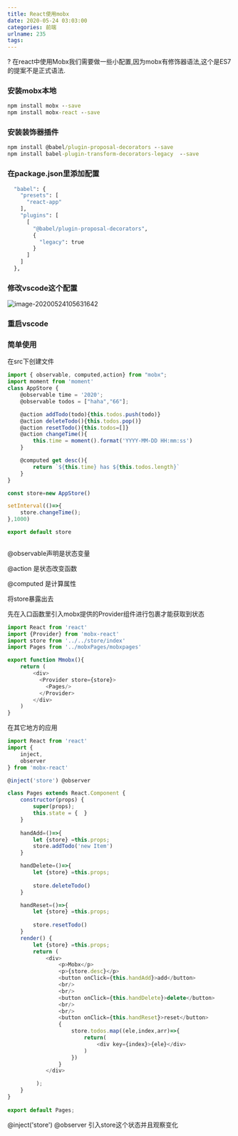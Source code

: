 ```yaml
---
title: React使用mobx
date: 2020-05-24 03:03:00
categories: 前端
urlname: 235
tags:
---
```

<!--markdown-->?		在react中使用Mobx我们需要做一些小配置,因为mobx有修饰器语法,这个是ES7的提案不是正式语法.



### 安装mobx本地

```cmd
npm install mobx --save
npm install mobx-react --save
```

### 安装装饰器插件

```cmd
npm install @babel/plugin-proposal-decorators --save
npm install babel-plugin-transform-decorators-legacy  --save
```

### 在package.json里添加配置

```cmd
  "babel": {
    "presets": [
      "react-app"
    ],
    "plugins": [
      [
        "@babel/plugin-proposal-decorators",
        {
          "legacy": true
        }
      ]
    ]
  },
```

### 修改vscode这个配置

![image-20200524105631642](https://gitee.com/lzhengycy/Pic/raw/master/img/20200524105633.png)

### 重启vscode





### 简单使用

在src下创建文件

```javascript
import { observable, computed,action} from "mobx";
import moment from 'moment'
class AppStore {
    @observable time = '2020';
    @observable todos = ["haha","66"];

    @action addTodo(todo){this.todos.push(todo)}
    @action deleteTodo(){this.todos.pop()}
    @action resetTodo(){this.todos=[]}
    @action changeTime(){
        this.time = moment().format('YYYY-MM-DD HH:mm:ss')
    }

    @computed get desc(){
        return `${this.time} has ${this.todos.length}`
    }
}

const store=new AppStore()

setInterval(()=>{
    store.changeTime();
},1000)

export default store
 
```

@observable声明是状态变量

@action 是状态改变函数

@computed 是计算属性

将store暴露出去



先在入口函数里引入mobx提供的Provider组件进行包裹才能获取到状态

```javascript
import React from 'react'
import {Provider} from 'mobx-react'
import store from '../../store/index'
import Pages from '../mobxPages/mobxpages'

export function Mmobx(){
    return (
        <div>
          <Provider store={store}>
            <Pages/>
          </Provider>
        </div>
    )
}
```



在其它地方的应用

```javascript
import React from 'react'
import {
    inject,
    observer
} from 'mobx-react'

@inject('store') @observer

class Pages extends React.Component {
    constructor(props) {
        super(props);
        this.state = {  }
    }
   
    handAdd=()=>{
        let {store} =this.props;
        store.addTodo('new Item')
    }

    handDelete=()=>{
        let {store} =this.props;
 
        store.deleteTodo()
    }

    handReset=()=>{
        let {store} =this.props;
    
        store.resetTodo()
    }
    render() { 
        let {store} =this.props;
        return (
            <div>
                <p>Mobx</p>
                <p>{store.desc}</p>
                <button onClick={this.handAdd}>add</button>
                <br/>
                <br/>
                <button onClick={this.handDelete}>delete</button>
                <br/>
                <br/>
                <button onClick={this.handReset}>reset</button>
                {
                    store.todos.map((ele,index,arr)=>{
                        return(
                            <div key={index}>{ele}</div>
                        )
                    })
                }
            </div>

         );
    }
}
 
export default Pages;
```

@inject('store') @observer 引入store这个状态并且观察变化



